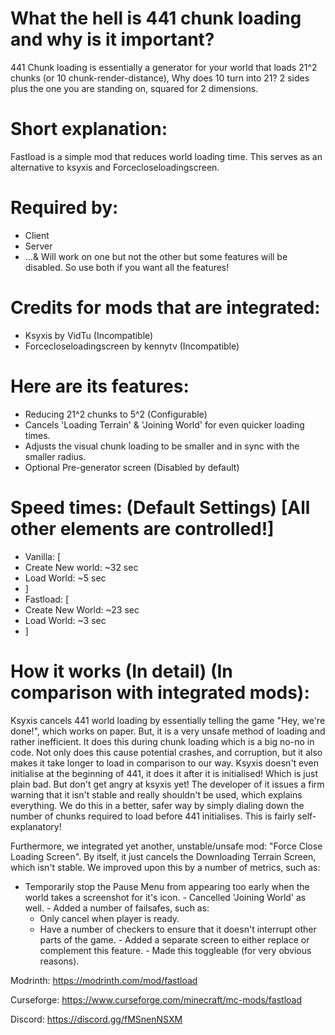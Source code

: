 # What the hell is 441 chunk loading and why is it important?
441 Chunk loading is essentially a generator for your world that loads 21^2 chunks (or 10 chunk-render-distance), Why does 10 turn into 21? 2 sides plus the one you are standing on, squared for 2 dimensions.

# Short explanation:
Fastload is a simple mod that reduces world loading time. This serves as an alternative to ksyxis and Forcecloseloadingscreen.

# Required by:
- Client
- Server
- ...& Will work on one but not the other but some features will be disabled. So use both if you want all the features!

# Credits for mods that are integrated:
- Ksyxis by VidTu (Incompatible)
- Forcecloseloadingscreen by kennytv (Incompatible)

# Here are its features:
- Reducing 21^2 chunks to 5^2 (Configurable)
- Cancels 'Loading Terrain' & 'Joining World' for even quicker loading times.
- Adjusts the visual chunk loading to be smaller and in sync with the smaller radius.
- Optional Pre-generator screen (Disabled by default)

# Speed times: (Default Settings) [All other elements are controlled!]
- Vanilla: [
- Create New world: ~32 sec
- Load World: ~5 sec
- ]
- Fastload: [
- Create New World: ~23 sec
- Load World: ~3 sec
- ]

# How it works (In detail) (In comparison with integrated mods):
Ksyxis cancels 441 world loading by essentially telling the game "Hey, we're done!", which works on paper. But, it is a very unsafe method of loading and rather inefficient. It does this during chunk loading which is a big no-no in code. Not only does this cause potential crashes, and corruption, but it also makes it take longer to load in comparison to our way. Ksyxis doesn't even initialise at the beginning of 441, it does it after it is initialised! Which is just plain bad. But don't get angry at ksyxis yet! The developer of it issues a firm warning that it isn't stable and really shouldn't be used, which explains everything.
We do this in a better, safer way by simply dialing down the number of chunks required to load before 441 initialises. This is fairly self-explanatory!

Furthermore, we integrated yet another, unstable/unsafe mod: "Force Close Loading Screen". By itself, it just cancels the Downloading Terrain Screen, which isn't stable. We improved upon this by a number of metrics, such as:

   - Temporarily stop the Pause Menu from appearing too early when the world takes a screenshot for it's icon.
    - Cancelled 'Joining World' as well.
    - Added a number of failsafes, such as:
        - Only cancel when player is ready.
        - Have a number of checkers to ensure that it doesn't interrupt other parts of the game.
    - Added a separate screen to either replace or complement this feature.
    - Made this toggleable (for very obvious reasons).

Modrinth: https://modrinth.com/mod/fastload

Curseforge: https://www.curseforge.com/minecraft/mc-mods/fastload

Discord: https://discord.gg/fMSnenNSXM
